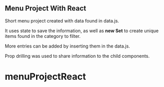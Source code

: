 ## Menu Project With React

Short menu project created with data found in data.js.

It uses state to save the information, as well as **new Set** to create unique items found in the category to filter.

More entries can be added by inserting them in the data.js.

Prop drilling was used to share information to the child components.
# menuProjectReact
